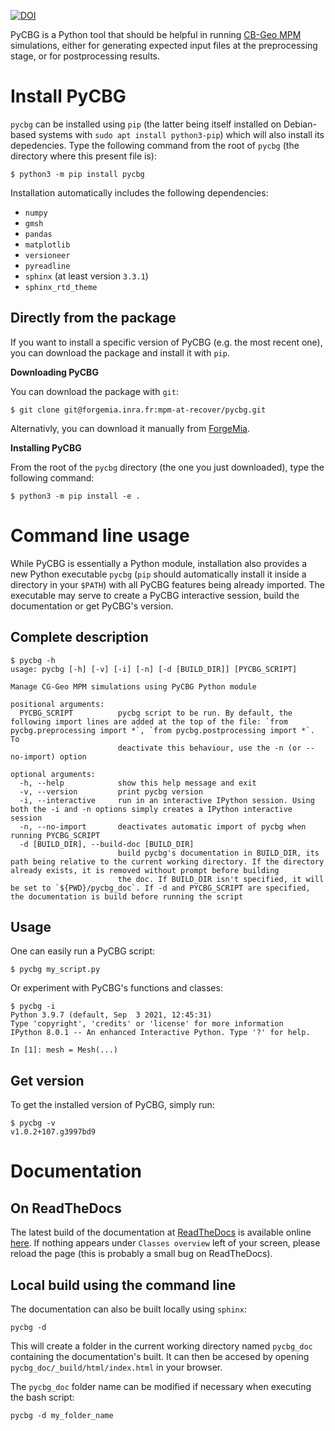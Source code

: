 [![DOI](https://zenodo.org/badge/DOI/10.5281/zenodo.5179973.svg)](https://doi.org/10.5281/zenodo.5179973)

PyCBG is a Python tool that should be helpful in running [CB-Geo MPM](https://github.com/cb-geo/mpm) simulations, either for generating expected input files at the preprocessing stage, or for postprocessing results.

Install PyCBG
=============

`pycbg` can be installed using `pip` (the latter being itself installed on Debian-based systems with `sudo apt install python3-pip`) which will also install its depedencies. Type the following command from the root of `pycbg` (the directory where this present file is): 

```console
$ python3 -m pip install pycbg
```

Installation automatically includes the following dependencies: 
 - `numpy`
 - `gmsh`
 - `pandas`
 - `matplotlib`
 - `versioneer`
 - `pyreadline`
 - `sphinx` (at least version `3.3.1`)
 - `sphinx_rtd_theme`

## Directly from the package

If you want to install a specific version of PyCBG (e.g. the most recent one), you can download the package and install it with `pip`.

**Downloading PyCBG**

You can download the package with `git`:
```console
$ git clone git@forgemia.inra.fr:mpm-at-recover/pycbg.git
```

Alternativly, you can download it manually from [ForgeMia](https://forgemia.inra.fr/mpm-at-recover/pycbg).

**Installing PyCBG**

From the root of the `pycbg` directory (the one you just downloaded), type the following command: 

```console
$ python3 -m pip install -e .
```

Command line usage
==================

While PyCBG is essentially a Python module, installation also provides a new Python executable `pycbg` (`pip` should automatically install it inside a directory in your `$PATH`) with all PyCBG features being already imported. The executable may serve to create a PyCBG interactive session, build the documentation or get PyCBG's version.

## Complete description
```console
$ pycbg -h
usage: pycbg [-h] [-v] [-i] [-n] [-d [BUILD_DIR]] [PYCBG_SCRIPT]

Manage CG-Geo MPM simulations using PyCBG Python module

positional arguments:
  PYCBG_SCRIPT          pycbg script to be run. By default, the following import lines are added at the top of the file: `from pycbg.preprocessing import *`, `from pycbg.postprocessing import *`. To
                        deactivate this behaviour, use the -n (or --no-import) option

optional arguments:
  -h, --help            show this help message and exit
  -v, --version         print pycbg version
  -i, --interactive     run in an interactive IPython session. Using both the -i and -n options simply creates a IPython interactive session
  -n, --no-import       deactivates automatic import of pycbg when running PYCBG_SCRIPT
  -d [BUILD_DIR], --build-doc [BUILD_DIR]
                        build pycbg's documentation in BUILD_DIR, its path being relative to the current working directory. If the directory already exists, it is removed without prompt before building
                        the doc. If BUILD_DIR isn't specified, it will be set to `${PWD}/pycbg_doc`. If -d and PYCBG_SCRIPT are specified, the documentation is build before running the script
```

## Usage
One can easily run a PyCBG script:
```console
$ pycbg my_script.py
```

Or experiment with PyCBG's functions and classes:
```console
$ pycbg -i
Python 3.9.7 (default, Sep  3 2021, 12:45:31) 
Type 'copyright', 'credits' or 'license' for more information
IPython 8.0.1 -- An enhanced Interactive Python. Type '?' for help.

In [1]: mesh = Mesh(...)
```

## Get version
To get the installed version of PyCBG, simply run:
```console
$ pycbg -v
v1.0.2+107.g3997bd9
```

Documentation
=============

## On ReadTheDocs

The latest build of the documentation at [ReadTheDocs](https://readthedocs.org/) is available online [here](https://pycbg.readthedocs.io/en/latest/). If nothing appears under `Classes overview` left of your screen, please reload the page (this is probably a small bug on ReadTheDocs).

## Local build using the command line

The documentation can also be built locally using `sphinx`:
```
pycbg -d
```

This will create a folder in the current working directory named `pycbg_doc` containing the documentation's built.
It can then be accesed by opening `pycbg_doc/_build/html/index.html` in your browser.

The `pycbg_doc` folder name can be modified if necessary when executing the bash script:
```
pycbg -d my_folder_name
```

